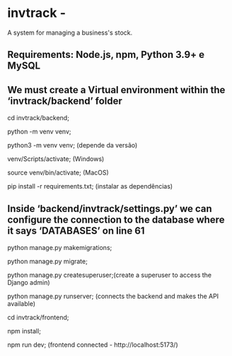 # invtrack - 
A system for managing a business's stock.

## Requirements: Node.js, npm, Python 3.9+ e MySQL
## We must create a Virtual environment within the ‘invtrack/backend’ folder
cd invtrack/backend;

python -m venv venv;

python3 -m venv venv; (depende da versão)

venv/Scripts/activate; (Windows)

source venv/bin/activate; (MacOS)

pip install -r requirements.txt; (instalar as dependências)

## Inside ‘backend/invtrack/settings.py’ we can configure the connection to the database where it says ‘DATABASES’ on line 61

python manage.py makemigrations;

python manage.py migrate;

python manage.py createsuperuser;(create a superuser to access the Django admin)

python manage.py runserver; (connects the backend and makes the API available)

cd invtrack/frontend;

npm install;

npm run dev; (frontend connected - http://localhost:5173/)

